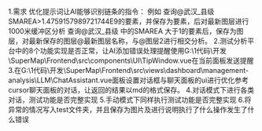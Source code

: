 1.需求
优化提示词让AI能够识别链条的指令：
例如 查询@武汉_县级 SMAREA>1.4759157989721744E9的要素，并保存为要素，后对最新图层进行1000米缓冲区分析
查询@武汉_县级 中的SMAREA 大于1的要素后，保存为图层，对最新保存的图层@最新图层名称，与@图层2进行相交分析。
2.测试分析平台中的8个功能实现是否正常，让AI添加错误处理提醒使用G:\1代码\开发\SuperMap\Frontend\src\components\UI\TipWindow.vue在当前面板发送提醒
3.在G:\1代码\开发\SuperMap\Frontend\src\views\dashboard\management-analysis\LLM\ChatAssistant.vue面板设置对话框与聊天面板的ui进行优化参考cursor聊天面板的对话，让返回的结果以md的格式保存。
4.对话模式下进行各类对话，测试功能是否完整实现
5.手动模式下同样执行测试功能是否完整实现
6.将异常的情况写入test文件夹，并且保存为图片及进行说明执行了什么操作发生了什么错误